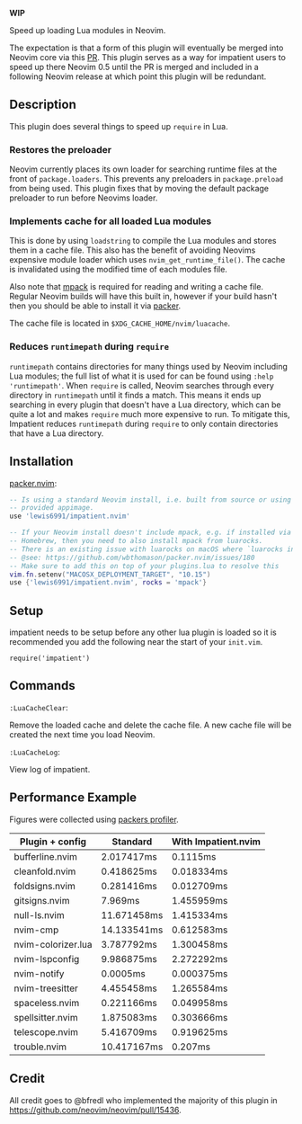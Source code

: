 **WIP**

Speed up loading Lua modules in Neovim.

The expectation is that a form of this plugin will eventually be merged into Neovim core via this [PR](https://github.com/neovim/neovim/pull/15436). This plugin serves as a way for impatient users to speed up there Neovim 0.5 until the PR is merged and included in a following Neovim release at which point this plugin will be redundant.

## Description

This plugin does several things to speed up `require` in Lua.

### Restores the preloader

Neovim currently places its own loader for searching runtime files at the front of `package.loaders`. This prevents any preloaders in `package.preload` from being used. This plugin fixes that by moving the default package preloader to run before Neovims loader.

### Implements cache for all loaded Lua modules

This is done by using `loadstring` to compile the Lua modules and stores them in a cache file. This also has the benefit of avoiding Neovims expensive module loader which uses `nvim_get_runtime_file()`. The cache is invalidated using the modified time of each modules file.

Also note that [mpack](https://luarocks.org/modules/tarruda/mpack) is required for reading and writing a cache file. Regular Neovim builds will have this built in, however if your build hasn't then you should be able to install it via [packer](https://github.com/wbthomason/packer.nvim).

The cache file is located in `$XDG_CACHE_HOME/nvim/luacache`.

### Reduces `runtimepath` during `require`

`runtimepath` contains directories for many things used by Neovim including Lua modules; the full list of what it is used for can be found using `:help 'runtimepath'`. When `require` is called, Neovim searches through every directory in `runtimepath` until it finds a match. This means it ends up searching in every plugin that doesn't have a Lua directory, which can be quite a lot and makes `require` much more expensive to run. To mitigate this, Impatient reduces `runtimepath` during `require` to only contain directories that have a Lua directory.

## Installation

[packer.nvim](https://github.com/wbthomason/packer.nvim):
```lua
-- Is using a standard Neovim install, i.e. built from source or using a
-- provided appimage.
use 'lewis6991/impatient.nvim'

-- If your Neovim install doesn't include mpack, e.g. if installed via
-- Homebrew, then you need to also install mpack from luarocks.
-- There is an existing issue with luarocks on macOS where `luarocks install` is using a different version of lua.
-- @see: https://github.com/wbthomason/packer.nvim/issues/180
-- Make sure to add this on top of your plugins.lua to resolve this
vim.fn.setenv("MACOSX_DEPLOYMENT_TARGET", "10.15")
use {'lewis6991/impatient.nvim', rocks = 'mpack'}
```

## Setup

impatient needs to be setup before any other lua plugin is loaded so it is recommended you add the following near the start of your `init.vim`.

```viml
require('impatient')
```

## Commands

`:LuaCacheClear`:

Remove the loaded cache and delete the cache file. A new cache file will be created the next time you load Neovim.

`:LuaCacheLog`:

View log of impatient.

## Performance Example

Figures were collected using [packers profiler](https://github.com/wbthomason/packer.nvim#profiling).

| Plugin + config    | Standard    | With Impatient.nvim |
| ------------------ | ----------- | ------------------- |
| bufferline.nvim    | 2.017417ms  | 0.1115ms            |
| cleanfold.nvim     | 0.418625ms  | 0.018334ms          |
| foldsigns.nvim     | 0.281416ms  | 0.012709ms          |
| gitsigns.nvim      | 7.969ms     | 1.455959ms          |
| null-ls.nvim       | 11.671458ms | 1.415334ms          |
| nvim-cmp           | 14.133541ms | 0.612583ms          |
| nvim-colorizer.lua | 3.787792ms  | 1.300458ms          |
| nvim-lspconfig     | 9.986875ms  | 2.272292ms          |
| nvim-notify        | 0.0005ms    | 0.000375ms          |
| nvim-treesitter    | 4.455458ms  | 1.265584ms          |
| spaceless.nvim     | 0.221166ms  | 0.049958ms          |
| spellsitter.nvim   | 1.875083ms  | 0.303666ms          |
| telescope.nvim     | 5.416709ms  | 0.919625ms          |
| trouble.nvim       | 10.417167ms | 0.207ms             |


## Credit

All credit goes to @bfredl who implemented the majority of this plugin in https://github.com/neovim/neovim/pull/15436.
